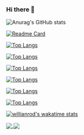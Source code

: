 ### Hi there 👋

<!--
**hntdienit/hntdienit** is a ✨ _special_ ✨ repository because its `README.md` (this file) appears on your GitHub profile.

Here are some ideas to get you started:

- 🔭 I’m currently working on ...
- 🌱 I’m currently learning ...
- 👯 I’m looking to collaborate on ...
- 🤔 I’m looking for help with ...
- 💬 Ask me about ...
- 📫 How to reach me: ...
- 😄 Pronouns: ...
- ⚡ Fun fact: ...
-->



![Anurag's GitHub stats](https://github-readme-stats.vercel.app/api?username=hntdienit&show_icons=true&theme=radical)

[![Readme Card](https://github-readme-stats.vercel.app/api/pin/?username=hntdienit&repo=github-readme-stats)](https://github.com/hntdienit/hntdienit)

[![Top Langs](https://github-readme-stats.vercel.app/api/top-langs/?username=hntdienit)](https://github.com/hntdienit/hntdienit)

[![Top Langs](https://github-readme-stats.vercel.app/api/top-langs/?username=hntdienit&exclude_repo=github-readme-stats,anuraghazra.github.io)](https://github.com/hntdienit/hntdienit)

[![Top Langs](https://github-readme-stats.vercel.app/api/top-langs/?username=hntdienit&hide=javascript,html)](https://github.com/hntdienit/hntdienit)

[![Top Langs](https://github-readme-stats.vercel.app/api/top-langs/?username=hntdienit&hide=javascript,html)](https://github.com/hntdienit/hntdienit)

[![Top Langs](https://github-readme-stats.vercel.app/api/top-langs/?username=hntdienit&langs_count=8)](https://github.com/hntdienit/hntdienit)

[![Top Langs](https://github-readme-stats.vercel.app/api/top-langs/?username=hntdienit&layout=compact)](https://github.com/hntdienit/hntdienit)

[![willianrod's wakatime stats](https://github-readme-stats.vercel.app/api/wakatime?username=hntdienit)](https://github.com/hntdienit/hntdienit)

<a href="https://github.com/hntdienit/hntdienit">
  <img align="center" src="https://github-readme-stats.vercel.app/api/pin/?username=hntdienit&repo=github-readme-stats" />
</a>
<a href="https://github.com/hntdienit/convoychat">
  <img align="center" src="https://github-readme-stats.vercel.app/api/pin/?username=hntdienit&repo=convoychat" />
</a>



